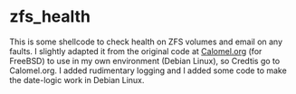 # zfs_health

This is some shellcode to check health on ZFS volumes and email on any faults. 
I slightly adapted it from the original code at [Calomel.org](https://calomel.org/zfs_health_check_script.html) (for FreeBSD) to use in my own environment (Debian Linux), so Credtis go to Calomel.org. I added rudimentary logging and I added some code to make the date-logic work in Debian Linux.
